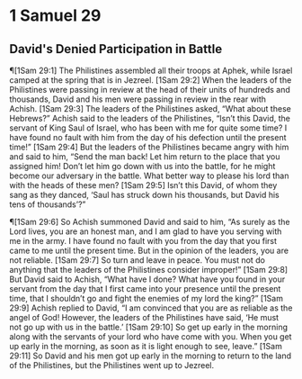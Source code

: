 # 1 Samuel 29

## David's Denied Participation in Battle
¶[1Sam 29:1] The Philistines assembled all their troops at Aphek, while Israel camped at the spring that is in Jezreel.
[1Sam 29:2] When the leaders of the Philistines were passing in review at the head of their units of hundreds and thousands, David and his men were passing in review in the rear with Achish.
[1Sam 29:3] The leaders of the Philistines asked, “What about these Hebrews?” Achish said to the leaders of the Philistines, “Isn’t this David, the servant of King Saul of Israel, who has been with me for quite some time? I have found no fault with him from the day of his defection until the present time!”
[1Sam 29:4] But the leaders of the Philistines became angry with him and said to him, “Send the man back! Let him return to the place that you assigned him! Don’t let him go down with us into the battle, for he might become our adversary in the battle. What better way to please his lord than with the heads of these men?
[1Sam 29:5] Isn’t this David, of whom they sang as they danced, ‘Saul has struck down his thousands, but David his tens of thousands’?”

¶[1Sam 29:6] So Achish summoned David and said to him, “As surely as the Lord lives, you are an honest man, and I am glad to have you serving with me in the army. I have found no fault with you from the day that you first came to me until the present time. But in the opinion of the leaders, you are not reliable.
[1Sam 29:7] So turn and leave in peace. You must not do anything that the leaders of the Philistines consider improper!”
[1Sam 29:8] But David said to Achish, “What have I done? What have you found in your servant from the day that I first came into your presence until the present time, that I shouldn’t go and fight the enemies of my lord the king?”
[1Sam 29:9] Achish replied to David, “I am convinced that you are as reliable as the angel of God! However, the leaders of the Philistines have said, ‘He must not go up with us in the battle.’
[1Sam 29:10] So get up early in the morning along with the servants of your lord who have come with you. When you get up early in the morning, as soon as it is light enough to see, leave.”
[1Sam 29:11] So David and his men got up early in the morning to return to the land of the Philistines, but the Philistines went up to Jezreel.
